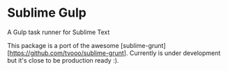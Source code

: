 # Sublime Gulp

A Gulp task runner for Sublime Text

This package is a port of the awesome [sublime-grunt][https://github.com/tvooo/sublime-grunt].
Currently is under development but it's close to be production ready :).